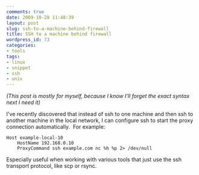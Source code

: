 ```yaml
---
comments: true
date: 2009-10-28 11:48:39
layout: post
slug: ssh-to-a-machine-behind-firewall
title: SSH to a machine behind firewall
wordpress_id: 73
categories:
- tools
tags:
- linux
- snippet
- ssh
- unix
---
```


_(This post is mostly for myself, because I know I'll forget the exact syntax next I need it)_

I've recently discovered that instead of ssh to one machine and then ssh to another machine in the local network, I can configure ssh to start the proxy connection automatically.  For example:

    Host example-local-10
        HostName 192.168.0.10
        ProxyCommand ssh example.com nc %h %p 2> /dev/null

Especially useful when working with various tools that just use the ssh transport protocol, like scp or rsync.
